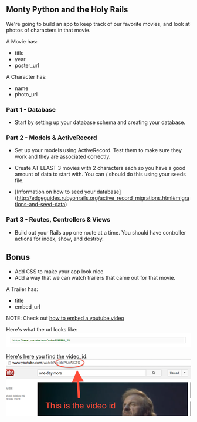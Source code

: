 ## Monty Python and the Holy Rails

We're going to build an app to keep track of our favorite movies, and look at photos of characters in that movie.

A Movie has:

* title
* year
* poster_url

A Character has:

* name
* photo_url



### Part 1 - Database
* Start by setting up your database schema and creating your database.

### Part 2 - Models & ActiveRecord
* Set up your models using ActiveRecord. Test them to make sure they work and they are associated correctly.

* Create AT LEAST 3 movies with 2 characters each so you have a good amount of data to start with. You can / should do this using your seeds file.
* [Information on how to seed your database] (http://edgeguides.rubyonrails.org/active_record_migrations.html#migrations-and-seed-data)

### Part 3 - Routes, Controllers & Views
* Build out your Rails app one route at a time. You should have controller actions for index, show, and destroy.

## Bonus
* Add CSS to make your app look nice
* Add a way that we can watch trailers that came out for that movie.

A Trailer has:

* title
* embed_url

NOTE: Check out [how to embed a youtube video](https://developers.google.com/youtube/player_parameters#Embedding_a_Player)

Here's what the url looks like:
![youtube_url](youtube_url.png)

Here's here you find the video_id:
![video_id](youtube_id.png)
